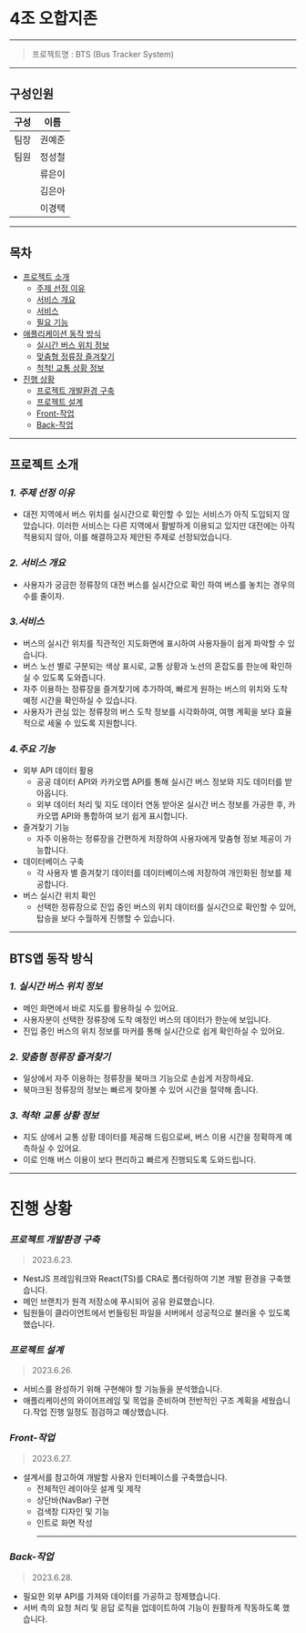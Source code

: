 # 4조 오합지존

---

> 프로젝트명 : BTS (Bus Tracker System)
> 

---

## 구성인원

| 구성 | 이름 |
| --- | --- |
| 팀장 | 권예준 |
| 팀원 | 정성철 |
|  | 류은이 |
|  | 김은아 |
|  | 이경택 |

---

## 목차

- [프로젝트 소개](#프로젝트-소개)
    - [주제 선정 이유](#1-주제-선정-이유)
    - [서비스 개요](#2-서비스-개요)
    - [서비스](#3-서비스)
    - [필요 기능](#4-주요-기능)
- [애플리케이션 동작 방식](#BTS앱-동작-방식)
    - [실시간 버스 위치 정보](#1-실시간-버스-위치-정보)
    - [맞춤형 정류장 즐겨찾기](#2-맞춤형-정류장-즐겨찾기)
    - [척척! 교통 상황 정보](#3-척척!-교통-상황-정보)
- [진행 상황](#진행-상황)
    - [프로젝트 개발환경 구축](#프로젝트-개발환경-구축)
    - [프로젝트 설계](#프로젝트-설계)
    - [Front-작업](#front-작업)
    - [Back-작업](#back-작업)
---

## 프로젝트 소개

### *1. 주제 선정 이유*

- 대전 지역에서 버스 위치를 실시간으로 확인할 수 있는 서비스가 아직 도입되지 않았습니다. 이러한 서비스는 다른 지역에서 활발하게 이용되고 있지만 대전에는 아직 적용되지 않아, 이를 해결하고자 제안된 주제로 선정되었습니다.

### *2. 서비스 개요*

- 사용자가 궁금한 정류장의 대전 버스를 실시간으로 확인 하여 버스를 놓치는 경우의 수를 줄이자.

### *3.서비스*

- 버스의 실시간 위치를 직관적인 지도화면에 표시하여 사용자들이 쉽게 파악할 수 있습니다.
- 버스 노선 별로 구분되는 색상 표시로, 교통 상황과 노선의 혼잡도를 한눈에 확인하실 수 있도록 도와줍니다.
- 자주 이용하는 정류장을 즐겨찾기에 추가하여, 빠르게 원하는 버스의 위치와 도착 예정 시간을 확인하실 수 있습니다.
- 사용자가 관심 있는 정류장의 버스 도착 정보를 시각화하여, 여행 계획을 보다 효율적으로 세울 수 있도록 지원합니다.

### *4.주요 기능*

- 외부 API 데이터 활용
    - 공공 데이터 API와 카카오맵 API를 통해 실시간 버스 정보와 지도 데이터를 받아옵니다.
    - 외부 데이터 처리 및 지도 데이터 연동 받아온 실시간 버스 정보를 가공한 후, 카카오맵 API와 통합하여 보기 쉽게 표시합니다.
- 즐겨찾기 기능
    - 자주 이용하는 정류장을 간편하게 저장하여 사용자에게 맞춤형 정보 제공이 가능합니다.
- 데이터베이스 구축
    - 각 사용자 별 즐겨찾기 데이터를 데이터베이스에 저장하여 개인화된 정보를 제공합니다.
- 버스 실시간 위치 확인
    - 선택한 정류장으로 진입 중인 버스의 위치 데이터를 실시간으로 확인할 수 있어, 탑승을 보다 수월하게 진행할 수 있습니다.

---

## BTS앱 동작 방식

### *1. 실시간 버스 위치 정보*

- 메인 화면에서 바로 지도를 활용하실 수 있어요.
- 사용자분이 선택한 정류장에 도착 예정인 버스의 데이터가 한눈에 보입니다.
- 진입 중인 버스의 위치 정보를 마커를 통해 실시간으로 쉽게 확인하실 수 있어요.

### *2. 맞춤형 정류장 즐겨찾기*

- 일상에서 자주 이용하는 정류장을 북마크 기능으로 손쉽게 저장하세요.
- 북마크된 정류장의 정보는 빠르게 찾아볼 수 있어 시간을 절약해 줍니다.

### *3. 척척! 교통 상황 정보*

- 지도 상에서 교통 상황 데이터를 제공해 드림으로써, 버스 이용 시간을 정확하게 예측하실 수 있어요.
- 이로 인해 버스 이용이 보다 편리하고 빠르게 진행되도록 도와드립니다.

---
# **진행 상황**

### *프로젝트 개발환경 구축*

> 2023.6.23.
> 
- NestJS 프레임워크와 React(TS)를 CRA로 폴더링하여 기본 개발 환경을 구축했습니다.
- 메인 브랜치가 원격 저장소에 푸시되어 공유 완료했습니다.
- 팀원들이 클라이언트에서 번들링된 파일을 서버에서 성공적으로 불러올 수 있도록 했습니다.

### *프로젝트 설계*

> 2023.6.26.
> 
- 서비스를 완성하기 위해 구현해야 할 기능들을 분석했습니다.
- 애플리케이션의 와이어프레임 및 목업을 준비하며 전반적인 구조 계획을 세웠습니다.작업 진행 일정도 점검하고 예상했습니다.

### *Front-작업*

> 2023.6.27.
> 
- 설계서를 참고하여 개발할 사용자 인터페이스를 구축했습니다.
    - 전체적인 레이아웃 설계 및 제작
    - 상단바(NavBar) 구현
    - 검색창 디자인 및 기능
    - 인트로 화면 작성
        ****

### *Back-작업*

> 2023.6.28.
> 
- 필요한 외부 API를 가져와 데이터를 가공하고 정제했습니다.
- 서버 측의 요청 처리 및 응답 로직을 업데이트하여 기능이 원활하게 작동하도록 했습니다.